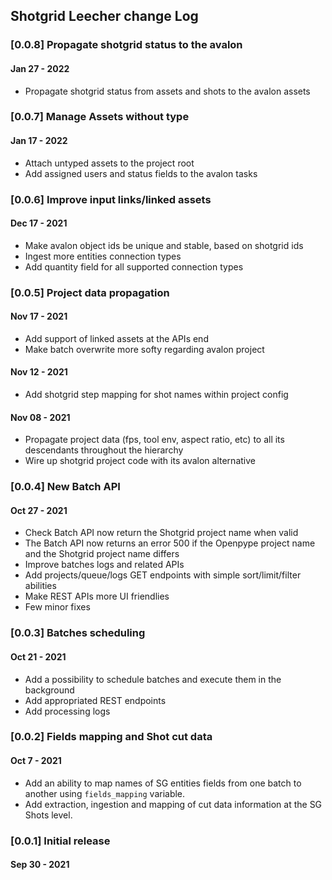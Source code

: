 ## Shotgrid Leecher change Log

### [0.0.8] Propagate shotgrid status to the avalon
#### Jan 27 - 2022
  - Propagate shotgrid status from assets and shots to the avalon assets
### [0.0.7] Manage Assets without type
#### Jan 17 - 2022
  - Attach untyped assets to the project root
  - Add assigned users and status fields to the avalon tasks
### [0.0.6] Improve input links/linked assets
#### Dec 17 - 2021
 - Make avalon object ids be unique and stable, based on shotgrid ids
 - Ingest more entities connection types
 - Add quantity field for all supported connection types
### [0.0.5] Project data propagation
#### Nov 17 - 2021
 - Add support of linked assets at the APIs end
 - Make batch overwrite more softy regarding avalon project
#### Nov 12 - 2021
 - Add shotgrid step mapping for shot names within project config
#### Nov 08 - 2021
 - Propagate project data (fps, tool env, aspect ratio, etc) to all its descendants throughout the hierarchy
 - Wire up shotgrid project code with its avalon alternative

### [0.0.4] New Batch API
#### Oct 27 - 2021
 - Check Batch API now return the Shotgrid project name when valid
 - The Batch API now returns an error 500 if the Openpype project name and the Shotgrid project name differs
 - Improve batches logs and related APIs
 - Add projects/queue/logs GET endpoints with simple sort/limit/filter abilities
 - Make REST APIs more UI friendlies
 - Few minor fixes

### [0.0.3] Batches scheduling
#### Oct 21 - 2021
 - Add a possibility to schedule batches and execute them in the background
 - Add appropriated REST endpoints
 - Add processing logs

### [0.0.2] Fields mapping and Shot cut data
#### Oct 7 - 2021
 - Add an ability to map names of SG entities fields from one batch to another using `fields_mapping` variable.
 - Add extraction, ingestion and mapping of cut data information at the SG Shots level.

### [0.0.1] Initial release
#### Sep 30 - 2021

